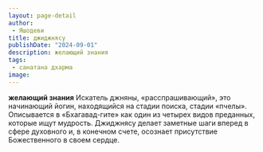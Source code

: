 ```yaml
---
layout: page-detail
author:
 - Яшодеви
title: джиджнясу
publishDate: "2024-09-01"
description: желающий знания
tags:
 - санатана дхарма
image: 
---
```


__желающий знания__
Искатель джняны, «расспрашивающий», это начинающий йогин, находящийся на стадии поиска, стадии «пчелы». Описывается в «Бхагавад-гите» как один из четырех видов преданных, которые ищут мудрость. Джиджнясу делает заметные шаги вперед в сфере духовного и, в конечном счете, осознает присутствие Божественного в своем сердце.

